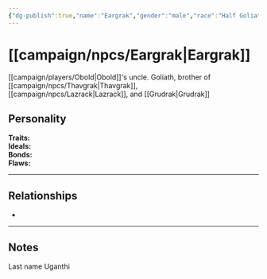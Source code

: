 ```yaml
---
{"dg-publish":true,"name":"Eargrak","gender":"male","race":"Half Goliath","class":null,"level":null,"alignment":null,"background":null,"role":null,"status":null,"current_location":null,"affiliation":null,"first_appearance":null,"description":null,"tags":["character","npc"],"permalink":"/campaign/npcs/eargrak/","dgPassFrontmatter":true,"noteIcon":"","created":"2025-10-26T18:26:39.797-07:00","updated":"2025-10-27T13:37:04.608-07:00"}
---
```


# [[campaign/npcs/Eargrak\|Eargrak]]
[[campaign/players/Obold\|Obold]]'s uncle. Goliath, brother of [[campaign/npcs/Thavgrak\|Thavgrak]], [[campaign/npcs/Lazrack\|Lazrack]], and [[Grudrak\|Grudrak]]
## Personality
**Traits:**  
**Ideals:**  
**Bonds:**  
**Flaws:**  

---

## Relationships
- 

---

## Notes
Last name Uganthi 